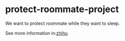 # protect-roommate-project
We want to protect roommate while they want to sleep.

See more information in:[zhihu](https://www.zhihu.com/question/28653701/answer/62486395)
